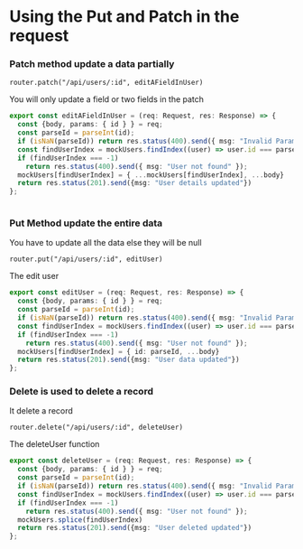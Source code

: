 # Using the Put and Patch in the request

### Patch method update a data partially
```
router.patch("/api/users/:id", editAFieldInUser)
```
You will only update a field or two fields in the patch

```route.ts
export const editAFieldInUser = (req: Request, res: Response) => {
  const {body, params: { id } } = req;
  const parseId = parseInt(id);
  if (isNaN(parseId)) return res.status(400).send({ msg: "Invalid Params" });
  const findUserIndex = mockUsers.findIndex((user) => user.id === parseId);
  if (findUserIndex === -1)
    return res.status(400).send({ msg: "User not found" });
  mockUsers[findUserIndex] = { ...mockUsers[findUserIndex], ...body}
  return res.status(201).send({msg: "User details updated"})
};
 
```


### Put Method update the entire data
You have to update all the data else they will be null

```
router.put("/api/users/:id", editUser)
```
The edit user

```routes.ts
export const editUser = (req: Request, res: Response) => {
  const {body, params: { id } } = req;
  const parseId = parseInt(id);
  if (isNaN(parseId)) return res.status(400).send({ msg: "Invalid Params" });
  const findUserIndex = mockUsers.findIndex((user) => user.id === parseId);
  if (findUserIndex === -1) 
    return res.status(400).send({ msg: "User not found" });
  mockUsers[findUserIndex] = { id: parseId, ...body}
  return res.status(201).send({msg: "User data updated"})
};
```


### Delete is used to delete a record
It delete a record 
```
router.delete("/api/users/:id", deleteUser)
```
The deleteUser function

```routes.ts
export const deleteUser = (req: Request, res: Response) => {
  const {body, params: { id } } = req;
  const parseId = parseInt(id);
  if (isNaN(parseId)) return res.status(400).send({ msg: "Invalid Params" });
  const findUserIndex = mockUsers.findIndex((user) => user.id === parseId);
  if (findUserIndex === -1)
    return res.status(400).send({ msg: "User not found" });
  mockUsers.splice(findUserIndex)
  return res.status(201).send({msg: "User deleted updated"})
};
```